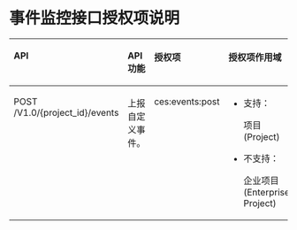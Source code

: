 # 事件监控接口授权项说明<a name="ZH-CN_TOPIC_0180752455"></a>

<a name="table484713451237"></a>
<table><thead align="left"><tr id="row1797194510232"><th class="cellrowborder" valign="top" width="22.480000000000004%" id="mcps1.1.5.1.1"><p id="p797114512237"><a name="p797114512237"></a><a name="p797114512237"></a>API</p>
</th>
<th class="cellrowborder" valign="top" width="31.010000000000005%" id="mcps1.1.5.1.2"><p id="p19971445132310"><a name="p19971445132310"></a><a name="p19971445132310"></a>API功能</p>
</th>
<th class="cellrowborder" valign="top" width="19.800000000000004%" id="mcps1.1.5.1.3"><p id="p797184520233"><a name="p797184520233"></a><a name="p797184520233"></a>授权项</p>
</th>
<th class="cellrowborder" valign="top" width="26.710000000000004%" id="mcps1.1.5.1.4"><p id="p49713456238"><a name="p49713456238"></a><a name="p49713456238"></a>授权项作用域</p>
</th>
</tr>
</thead>
<tbody><tr id="row2097184562311"><td class="cellrowborder" valign="top" width="22.480000000000004%" headers="mcps1.1.5.1.1 "><p id="p395118141432"><a name="p395118141432"></a><a name="p395118141432"></a><span>POST /V1.0/{project_id}/events</span></p>
</td>
<td class="cellrowborder" valign="top" width="31.010000000000005%" headers="mcps1.1.5.1.2 "><p id="p214181874116"><a name="p214181874116"></a><a name="p214181874116"></a><span>上报自定义事件</span>。</p>
</td>
<td class="cellrowborder" valign="top" width="19.800000000000004%" headers="mcps1.1.5.1.3 "><p id="p11389175011436"><a name="p11389175011436"></a><a name="p11389175011436"></a>ces:events:post</p>
</td>
<td class="cellrowborder" valign="top" width="26.710000000000004%" headers="mcps1.1.5.1.4 "><a name="ul3971124519238"></a><a name="ul3971124519238"></a><ul id="ul3971124519238"><li>支持：<p id="p15971114512317"><a name="p15971114512317"></a><a name="p15971114512317"></a>项目(Project)</p>
</li></ul>
<a name="ul1797134582312"></a><a name="ul1797134582312"></a><ul id="ul1797134582312"><li>不支持：<p id="p129711945142311"><a name="p129711945142311"></a><a name="p129711945142311"></a>企业项目(Enterprise Project)</p>
</li></ul>
</td>
</tr>
</tbody>
</table>

